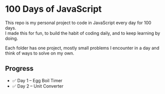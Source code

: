 # 100 Days of JavaScript

This repo is my personal project to code in JavaScript every day for 100 days.  
I made this for fun, to build the habit of coding daily, and to keep learning by doing.  

Each folder has one project, mostly small problems I encounter in a day and think of ways to solve on my own.

## Progress
- ✅ Day 1 – Egg Boil Timer
- ✅ Day 2 – Unit Converter


